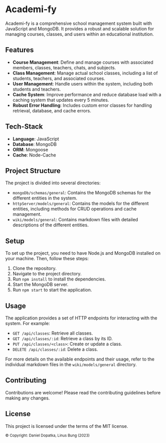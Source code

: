 # Academi-fy

Academi-fy is a comprehensive school management system built with JavaScript and MongoDB. It provides a robust and scalable solution for managing courses, classes, and users within an educational institution.

## Features

- **Course Management**: Define and manage courses with associated members, classes, teachers, chats, and subjects.
- **Class Management**: Manage actual school classes, including a list of students, teachers, and associated courses.
- **User Management**: Handle users within the system, including both students and teachers.
- **Cache System**: Improve performance and reduce database load with a caching system that updates every 5 minutes.
- **Robust Error Handling**: Includes custom error classes for handling retrieval, database, and cache errors.

## Tech-Stack

- **Language**: JavaScript
- **Database**: MongoDB
- **ORM**: Mongoose
- **Cache**: Node-Cache

## Project Structure

The project is divided into several directories:

- `mongoDb/schemas/general`: Contains the MongoDB schemas for the different entities in the system.
- `httpServer/models/general`: Contains the models for the different entities, including methods for CRUD operations and cache management.
- `wiki/models/general`: Contains markdown files with detailed descriptions of the different entities.

## Setup

To set up the project, you need to have Node.js and MongoDB installed on your machine. Then, follow these steps:

1. Clone the repository.
2. Navigate to the project directory.
3. Run `npm install` to install the dependencies.
4. Start the MongoDB server.
5. Run `npm start` to start the application.

## Usage

The application provides a set of HTTP endpoints for interacting with the system. For example:

- `GET /api/classes`: Retrieve all classes.
- `GET /api/classes/:id`: Retrieve a class by its ID.
- `PUT /api/classes/<class>`: Create or update a class.
- `DELETE /api/classes/:id`: Delete a class.

For more details on the available endpoints and their usage, refer to the individual markdown files in the `wiki/models/general` directory.

## Contributing

Contributions are welcome! Please read the contributing guidelines before making any changes.

## License

This project is licensed under the terms of the MIT license.

<sub>© Copyright: Daniel Dopatka, Linus Bung (2023)</sub>